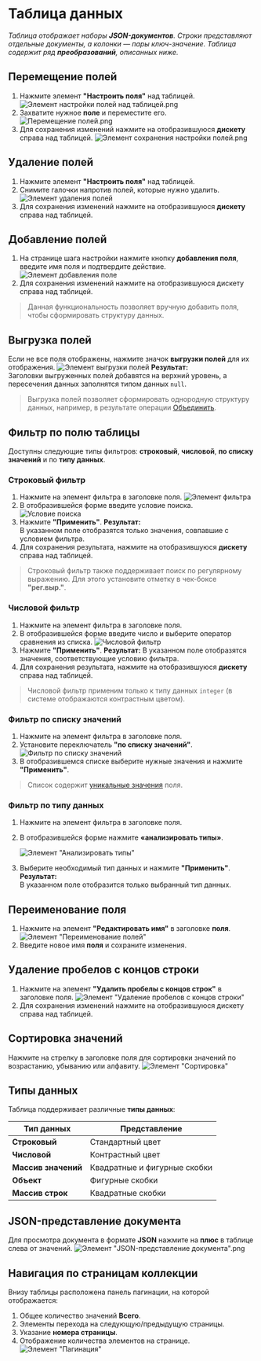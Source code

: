 # Таблица данных
_Таблица отображает наборы **JSON-документов**. Строки представляют отдельные документы, а колонки — пары ключ-значение. Таблица содержит ряд **преобразований**, описанных ниже._

## Перемещение полей
1. Нажмите элемент **"Настроить поля"** над таблицей.
    ![Элемент настройки полей над таблицей.png](../../images/4_Nastroyka/4_2_Preobrasovanuya/4_2_1_Table_collection/1_config_field.png)
2. Захватите нужное **поле** и переместите его.
    ![Перемещение полей.png](../../images/4_Nastroyka/4_2_Preobrasovanuya/4_2_1_Table_collection/2_replace_field.png)
3. Для сохранения изменений нажмите на отобразившуюся **дискету** справа над таблицей.
    ![Элемент сохранения настройки полей.png](../../images/4_Nastroyka/4_2_Preobrasovanuya/4_2_1_Table_collection/3_save_config_button.png)

## Удаление полей
1. Нажмите элемент **"Настроить поля"** над таблицей.
2. Снимите галочки напротив полей, которые нужно удалить.
    ![Элемент удаления полей](../../images/4_Nastroyka/4_2_Preobrasovanuya/4_2_1_Table_collection/4_delete_field_button.png)
3. Для сохранения изменений нажмите на отобразившуюся **дискету** справа над таблицей.

## Добавление полей
1. На странице шага настройки нажмите кнопку **добавления поля**, введите имя поля и подтвердите действие.
    ![Элемент добавления поле](../../images/4_Nastroyka/4_2_Preobrasovanuya/4_2_1_Table_collection/5_add_field_element.png)
2. Для сохранения изменений нажмите на отобразившуюся дискету справа над таблицей.
> Данная функциональность позволяет вручную добавить поля, чтобы сформировать структуру данных.

## Выгрузка полей
Если не все поля отображены, нажмите значок **выгрузки полей** для их отображения.
 ![Элемент выгрузки полей](../../images/4_Nastroyka/4_2_Preobrasovanuya/4_2_1_Table_collection/6_vygryzit_field.png)
**Результат:**  
Заголовки выгруженных полей добавятся на верхний уровень, а пересечения данных заполнятся типом данных ```null```.
> Выгрузка полей позволяет сформировать однородную структуру данных, например, в результате операции [Объединить](Объединить.md).

## Фильтр по полю таблицы
Доступны следующие типы фильтров: **строковый**, **числовой**, **по списку значений** и по **типу данных**.

### Строковый фильтр
1. Нажмите на элемент фильтра в заголовке поля.
    ![Элемент фильтра](../../images/4_Nastroyka/4_2_Preobrasovanuya/4_2_1_Table_collection/7_filter_element.png)
2. В отобразившейся форме введите условие поиска.
    ![Условие поиска](../../images/4_Nastroyka/4_2_Preobrasovanuya/4_2_1_Table_collection/8_uslovie_filter.png)
3. Нажмите **"Применить"**.
    **Результат:**  
    В указанном поле отобразятся только значения, совпавшие с условием фильтра.
4. Для сохранения результата, нажмите на отобразившуюся **дискету** справа над таблицей.
> Строковый фильтр также поддерживает поиск по регулярному выражению. Для этого установите отметку в чек-боксе **"рег.выр."**.

### Числовой фильтр
1. Нажмите на элемент фильтра в заголовке поля.
2. В отобразившейся форме введите число и выберите оператор сравнения из списка.
    ![Числовой фильтр](../../images/4_Nastroyka/4_2_Preobrasovanuya/4_2_1_Table_collection/9_int_filter.png)
3. Нажмите **"Применить"**.
    **Результат:**
    В указанном поле отобразятся значения, соответствующие условию фильтра.
4. Для сохранения результата, нажмите на отобразившуюся **дискету** справа над таблицей.
> Числовой фильтр применим только к типу данных ```integer``` (в системе отображаются контрастным цветом).

### Фильтр по списку значений
1. Нажмите на элемент фильтра в заголовке поля.
2. Установите переключатель **"по списку значений"**.
    ![Фильтр по списку значений](../../images/4_Nastroyka/4_2_Preobrasovanuya/4_2_1_Table_collection/10_data_list.png)
3. В отобразившемся списке выберите нужные значения и нажмите **"Применить"**.
> Список содержит [уникальные значения](# "Значения, которые встречаются в данных только один раз") поля.

### Фильтр по типу данных
1. Нажмите на элемент фильтра в заголовке поля.
2. В отобразившейся форме нажмите **«анализировать типы»**.

    ![Элемент "Анализировать типы"](../../images/4_Nastroyka/4_2_Preobrasovanuya/4_2_1_Table_collection/11_analize_type.png)
3. Выберите необходимый тип данных и нажмите **"Применить"**.
**Результат:**  
В указанном поле отобразится только выбранный тип данных.

## Переименование поля
1. Нажмите на элемент **"Редактировать имя"** в заголовке **поля**.
    ![Элемент "Переименование полей"](../../images/4_Nastroyka/4_2_Preobrasovanuya/4_2_1_Table_collection/12_rename_field.png)
2. Введите новое имя **поля** и сохраните изменения.

## Удаление пробелов с концов строки
1. Нажмите на элемент **"Удалить пробелы с концов строк"** в заголовке поля.
    ![Элемент "Удаление пробелов с концов строки"](../../images/4_Nastroyka/4_2_Preobrasovanuya/4_2_1_Table_collection/13_del_probel_from_stroke.png)
2. Для сохранения изменений нажмите на отобразившуюся дискету справа над таблицей.

## Сортировка значений
Нажмите на стрелку в заголовке поля для сортировки значений по возрастанию, убыванию или алфавиту.
 ![Элемент "Сортировка"](../../images/4_Nastroyka/4_2_Preobrasovanuya/4_2_1_Table_collection/14_sortirovka.png)

## Типы данных
Таблица поддерживает различные **типы данных**:

| Тип данных       | Представление                        |
|-------------------|-------------------------------------|
| **Строковый**    | Стандартный цвет                    |
| **Числовой**     | Контрастный цвет                    |
| **Массив значений** | Квадратные и фигурные скобки       |
| **Объект**       | Фигурные скобки                     |
| **Массив строк** | Квадратные скобки                   |

## JSON-представление документа
Для просмотра документа в формате **JSON** нажмите на **плюс** в таблице слева от значений.
 ![Элемент "JSON-представление документа".png](../../images/4_Nastroyka/4_2_Preobrasovanuya/4_2_1_Table_collection/15_json_document.png)

## Навигация по страницам коллекции
Внизу таблицы расположена панель пагинации, на которой отображается:

1. Общее количество значений **Всего**.
2. Элементы перехода на следующую/предыдущую страницы.
3. Указание **номера страницы**.
4. Отображение количества элементов на странице.
 ![Элемент "Пагинация"](../../images/4_Nastroyka/4_2_Preobrasovanuya/4_2_1_Table_collection/16_pagination.png)